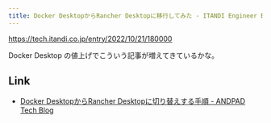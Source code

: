 ```yaml
---
title: Docker DesktopからRancher Desktopに移行してみた - ITANDI Engineer Blog
---
```


https://tech.itandi.co.jp/entry/2022/10/21/180000

Docker Desktop の値上げでこういう記事が増えてきているかな。

## Link

- [Docker DesktopからRancher Desktopに切り替えする手順 - ANDPAD Tech Blog](https://tech.andpad.co.jp/entry/2022/10/21/100000)

